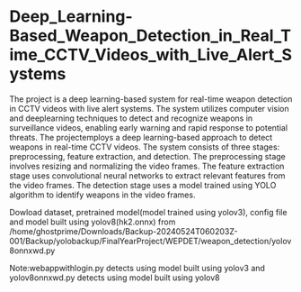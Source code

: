# Deep_Learning-Based_Weapon_Detection_in_Real_Time_CCTV_Videos_with_Live_Alert_Systems
The project is a deep learning-based system for real-time weapon detection in CCTV videos with live alert systems. The system utilizes computer vision and deeplearning techniques to detect and recognize weapons in surveillance videos, enabling early warning and rapid response to potential threats. The projectemploys a deep learning-based approach to detect weapons in real-time CCTV videos. The system consists of three stages: preprocessing, feature extraction, and detection. The preprocessing stage involves resizing and normalizing the video frames. The feature extraction stage uses convolutional neural networks to extract relevant features from the video frames. The detection stage uses a model trained using YOLO algorithm to identify weapons in the video frames.

Dowload dataset, pretrained model(model trained using yolov3), config file and model built using yolov8(hk2.onnx) from /home/ghostprime/Downloads/Backup-20240524T060203Z-001/Backup/yolobackup/FinalYearProject/WEPDET/weapon_detection/yolov8onnxwd.py

Note:webappwithlogin.py detects using model built using yolov3 and yolov8onnxwd.py detects using model built using yolov8 
